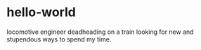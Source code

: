 # hello-world
locomotive engineer deadheading on a train looking for new and stupendous ways to spend my time.
